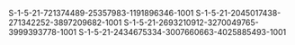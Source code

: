 S-1-5-21-721374489-25357983-1191896346-1001
S-1-5-21-2045017438-271342252-3897209682-1001
S-1-5-21-2693210912-3270049765-3999393778-1001
S-1-5-21-2434675334-3007660663-4025885493-1001
